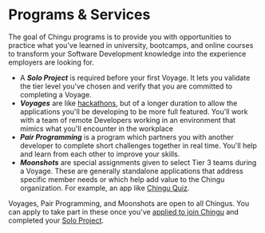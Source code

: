 # Programs & Services

The goal of Chingu programs is to provide you with opportunities to practice
what you've learned in university, bootcamps, and online courses to transform
your Software Development knowledge into the experience employers are looking
for.  

- A ***Solo Project*** is required before your first Voyage. It lets you
validate the tier level you've chosen and verify that you are committed to
completing a Voyage.
- ***Voyages*** are like [hackathons](https://en.wikipedia.org/wiki/Hackathon),
but of a longer duration to allow the applications you'll be developing to be more full
featured. You'll work with a team of remote Developers working in an environment that
mimics what you'll encounter in the workplace
- ***Pair Programming*** is a program which partners you with another developer
to complete short challenges together in real time. You'll help and learn from
each other to improve your skills.
- ***Moonshots*** are special assignments given to select Tier 3 teams during a
Voyage. These are generally standalone applications that address specific
member needs or which help add value to the Chingu organization. For example,
an app like [Chingu Quiz](https://github.com/chingu-voyages/moonshot-chingu-quiz).

Voyages, Pair Programming, and Moonshots are open to all Chingus. You can apply
to take part in these once you've [applied to join Chingu](https://chingu.io/)
and completed your [Solo Project](../guides/soloproject/soloproject.md).
